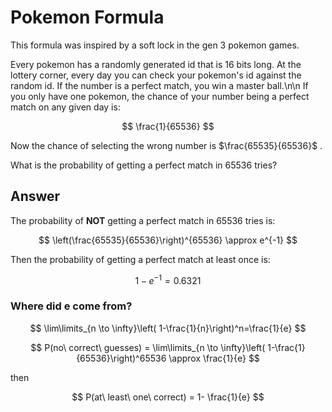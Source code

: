 # Pokemon Formula

This formula was inspired by a soft lock in the gen 3 pokemon games.

Every pokemon has a randomly generated id that is 16 bits long.
At the lottery corner, every day you can check your pokemon's id against the random id.
If the number is a perfect match, you win a master ball.\n\n
If you only have one pokemon, the chance of your number being a perfect match on any given day is:

$$
\frac{1}{65536}
$$

Now the chance of selecting the wrong number is $\frac{65535}{65536}$ .

What is the probability of getting a perfect match in 65536 tries?

## Answer

The probability of **NOT** getting a perfect match in 65536 tries is:

$$
\left(\frac{65535}{65536}\right)^{65536} \approx e^{-1}
$$

Then the probability of getting a perfect match at least once is:

$$
1-e^{-1}=0.6321
$$

### Where did e come from?

$$
\lim\limits_{n \to \infty}\left( 1-\frac{1}{n}\right)^n=\frac{1}{e}
$$

$$
P(no\ correct\ guesses) = \lim\limits_{n \to \infty}\left( 1-\frac{1}{65536}\right)^65536 \approx \frac{1}{e}
$$

then

$$
P(at\ least\ one\ correct) = 1- \frac{1}{e}
$$
